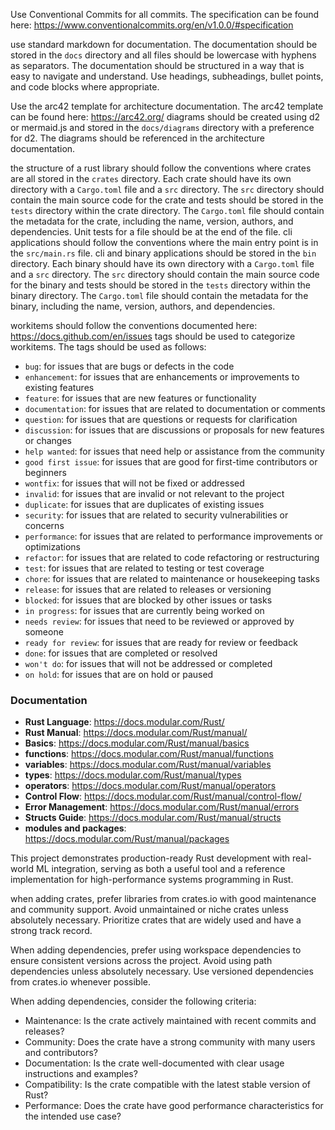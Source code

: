 Use Conventional Commits for all commits. The specification can be found here: https://www.conventionalcommits.org/en/v1.0.0/#specification

use standard markdown for documentation. The documentation should be stored in the `docs` directory and all files should be lowercase with hyphens as separators. The documentation should be structured in a way that is easy to navigate and understand. Use headings, subheadings, bullet points, and code blocks where appropriate.

Use the arc42 template for architecture documentation. The arc42 template can be found here: https://arc42.org/ diagrams should be created using d2 or mermaid.js and stored in the `docs/diagrams` directory with a preference for d2. The diagrams should be referenced in the architecture documentation.

the structure of a rust library should follow the conventions where crates are all stored in the `crates` directory. Each crate should have its own directory with a `Cargo.toml` file and a `src` directory. The `src` directory should contain the main source code for the crate and tests should be stored in the `tests` directory within the crate directory. The `Cargo.toml` file should contain the metadata for the crate, including the name, version, authors, and dependencies. Unit tests for a file should be at the end of the file. cli applications should follow the conventions where the main entry point is in the `src/main.rs` file. cli and binary applications should be stored in the `bin` directory. Each binary should have its own directory with a `Cargo.toml` file and a `src` directory. The `src` directory should contain the main source code for the binary and tests should be stored in the `tests` directory within the binary directory. The `Cargo.toml` file should contain the metadata for the binary, including the name, version, authors, and dependencies.

workitems should follow the conventions documented here: https://docs.github.com/en/issues
tags should be used to categorize workitems. The tags should be used as follows:
- `bug`: for issues that are bugs or defects in the code
- `enhancement`: for issues that are enhancements or improvements to existing features
- `feature`: for issues that are new features or functionality
- `documentation`: for issues that are related to documentation or comments
- `question`: for issues that are questions or requests for clarification
- `discussion`: for issues that are discussions or proposals for new features or changes
- `help wanted`: for issues that need help or assistance from the community
- `good first issue`: for issues that are good for first-time contributors or beginners
- `wontfix`: for issues that will not be fixed or addressed
- `invalid`: for issues that are invalid or not relevant to the project
- `duplicate`: for issues that are duplicates of existing issues
- `security`: for issues that are related to security vulnerabilities or concerns
- `performance`: for issues that are related to performance improvements or optimizations
- `refactor`: for issues that are related to code refactoring or restructuring
- `test`: for issues that are related to testing or test coverage
- `chore`: for issues that are related to maintenance or housekeeping tasks
- `release`: for issues that are related to releases or versioning
- `blocked`: for issues that are blocked by other issues or tasks
- `in progress`: for issues that are currently being worked on
- `needs review`: for issues that need to be reviewed or approved by someone
- `ready for review`: for issues that are ready for review or feedback
- `done`: for issues that are completed or resolved
- `won't do`: for issues that will not be addressed or completed
- `on hold`: for issues that are on hold or paused

### Documentation
- **Rust Language**: https://docs.modular.com/Rust/
- **Rust Manual**: https://docs.modular.com/Rust/manual/
- **Basics**: https://docs.modular.com/Rust/manual/basics
- **functions**: https://docs.modular.com/Rust/manual/functions
- **variables**: https://docs.modular.com/Rust/manual/variables
- **types**: https://docs.modular.com/Rust/manual/types
- **operators**: https://docs.modular.com/Rust/manual/operators
- **Control Flow**: https://docs.modular.com/Rust/manual/control-flow/
- **Error Management**: https://docs.modular.com/Rust/manual/errors
- **Structs Guide**: https://docs.modular.com/Rust/manual/structs
- **modules and packages**: https://docs.modular.com/Rust/manual/packages


This project demonstrates production-ready Rust development with real-world ML integration, serving as both a useful tool and a reference implementation for high-performance systems programming in Rust.

when adding crates, prefer libraries from crates.io with good maintenance and community support. Avoid unmaintained or niche crates unless absolutely necessary. Prioritize crates that are widely used and have a strong track record.

When adding dependencies, prefer using workspace dependencies to ensure consistent versions across the project. Avoid using path dependencies unless absolutely necessary. Use versioned dependencies from crates.io whenever possible.

When adding dependencies, consider the following criteria:
- Maintenance: Is the crate actively maintained with recent commits and releases?
- Community: Does the crate have a strong community with many users and contributors?
- Documentation: Is the crate well-documented with clear usage instructions and examples?
- Compatibility: Is the crate compatible with the latest stable version of Rust?
- Performance: Does the crate have good performance characteristics for the intended use case?